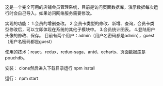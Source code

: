 这是一个完全可用的店铺会员管理系统，目前是访问页面数据库，演示数据每次运行时会自己导入。如果访问网络服务需要修改。

实现的功能：
1.会员的增删查改。
2.会员卡类型的修改、新增、查询，会员卡类型修改后，可以立即体现在系统的其他子模块中。
3.会员统计图表。
4.登陆用户头像的修改、保存。
    目前有两个用户：admin（用户名密码都是admin），guest（用户名密码都是guest）

使用的技术：react、redux、redux-saga、antd、echarts、页面数据库是pouchdb。

安装：
clone然后进入下载目录运行 npm install

运行：
npm start




